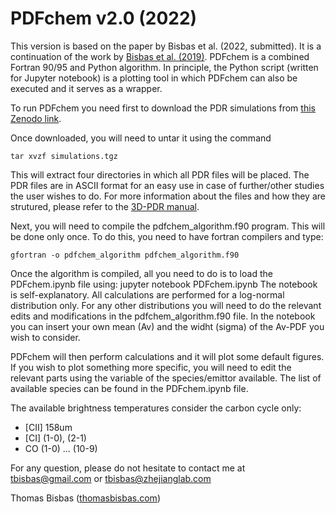 # PDFchem v2.0 (2022)

This version is based on the paper by Bisbas et al. (2022, submitted). It is a continuation of the work by [Bisbas et al. (2019)](https://ui.adsabs.harvard.edu/abs/2019MNRAS.485.3097B/abstract). PDFchem is a combined Fortran 90/95 and Python algorithm. In principle, the Python script (written for Jupyter notebook) is a plotting tool in which PDFchem can also be executed and it serves as a wrapper.

To run PDFchem you need first to download the PDR simulations from [this Zenodo link](https://zenodo.org/record/7310833).

Once downloaded, you will need to untar it using the command
```
tar xvzf simulations.tgz
```
This will extract four directories in which all PDR files will be placed. The PDR files are in ASCII format for an easy use in case of further/other studies the user wishes to do. For more information about the files and how they are strutured, please refer to the [3D-PDR manual](https://uclchem.github.io/3DPDR_manual.pdf).

Next, you will need to compile the pdfchem_algorithm.f90 program. This will be done only once. To do this, you need to have fortran compilers and type:
```
gfortran -o pdfchem_algorithm pdfchem_algorithm.f90
```

Once the algorithm is compiled, all you need to do is to load the PDFchem.ipynb file using:
jupyter notebook PDFchem.ipynb
The notebook is self-explanatory. All calculations are performed for a log-normal distribution only. For any other distributions you will need to do the relevant edits and modifications in the pdfchem_algorithm.f90 file. In the notebook you can insert your own mean (Av) and the widht (sigma) of the Av-PDF you wish to consider. 

PDFchem will then perform calculations and it will plot some default figures. If you wish to plot something more specific, you will need to edit the relevant parts using the variable of the species/emittor available. The list of available species can be found in the PDFchem.ipynb file.

The available brightness temperatures consider the carbon cycle only:
- [CII] 158um
- [CI] (1-0), (2-1)
- CO (1-0) ... (10-9)

For any question, please do not hesitate to contact me at tbisbas@gmail.com or tbisbas@zhejianglab.com

Thomas Bisbas ([thomasbisbas.com](http://thomasbisbas.com))
